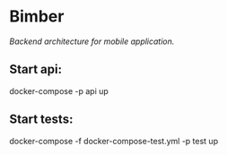 # Bimber

*Backend architecture for mobile application.*

## Start api:
docker-compose -p api up

## Start tests:
docker-compose -f docker-compose-test.yml -p test up
